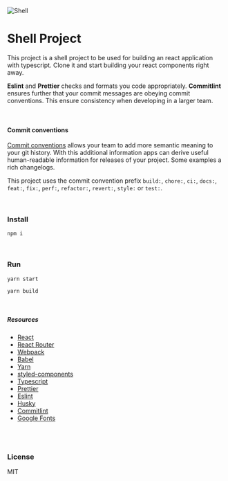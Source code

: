 ![Shell]('https://creazilla-store.fra1.digitaloceanspaces.com/cliparts/70470/seashell-clipart-sm.png')

# Shell Project

This project is a shell project to be used for building an react application with typescript. Clone it and start building your react components right away.

**Eslint** and **Prettier** checks and formats you code appropriately. **Commitlint** ensures further that your commit messages are obeying commit conventions. This ensure consistency when developing in a larger team.

<br/>

#### Commit conventions

[Commit conventions](https://commitlint.js.org/#/concepts-commit-conventions) allows your team to add more semantic meaning to your git history. With this additional information apps can derive useful human-readable information for releases of your project. Some examples a rich changelogs.

This project uses the commit convention prefix `build:`, `chore:`, `ci:`, `docs:`, `feat:`, `fix:`, `perf:`, `refactor:`, `revert:`, `style:` or `test:`.

<br/>

### Install

`npm i`

<br/>

### Run

`yarn start`

`yarn build`

<br/>

##### Resources

-   [React](https://reactjs.org/)
-   [React Router ](https://reactrouter.com/)
-   [Webpack](https://webpack.js.org/)
-   [Babel](https://babeljs.io/docs/en/)
-   [Yarn](https://yarnpkg.com/)
-   [styled-components](https://styled-components.com/)
-   [Typescript](https://www.typescriptlang.org/)
-   [Prettier](https://prettier.io/)
-   [Eslint](https://eslint.org/)
-   [Husky](https://typicode.github.io/husky/#/)
-   [Commitlint ](https://commitlint.js.org/)
-   [Google Fonts ](https://fonts.google.com/specimen/Nanum+Gothic)

<br/>
<br/>

### License

MIT
